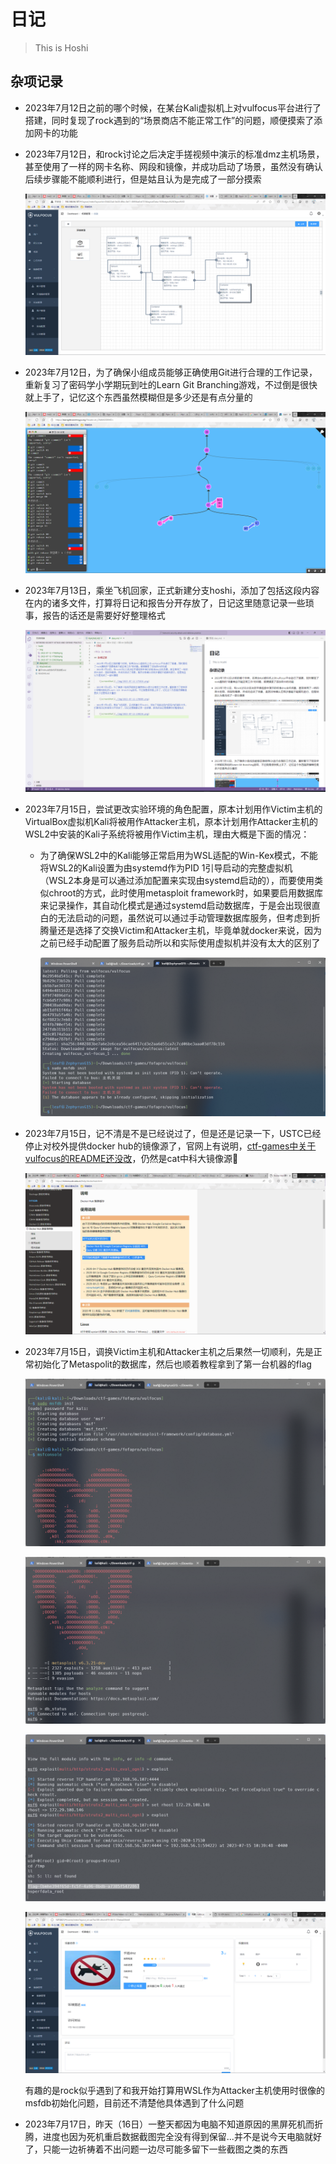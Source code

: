 # 日记

>This is Hoshi

## 杂项记录

- 2023年7月12日之前的哪个时候，在某台Kali虚拟机上对vulfocus平台进行了搭建，同时复现了rock遇到的“场景商店不能正常工作”的问题，顺便摸索了添加网卡的功能
- 2023年7月12日，和rock讨论之后决定手搓视频中演示的标准dmz主机场景，甚至使用了一样的网卡名称、网段和镜像，并成功启动了场景，虽然没有确认后续步骤能不能顺利进行，但是姑且认为是完成了一部分摸索

    ![screenShot](./img/2023-07-12-175824.png)

- 2023年7月12日，为了确保小组成员能够正确使用Git进行合理的工作记录，重新复习了密码学小学期玩到吐的Learn Git Branching游戏，不过倒是很快就上手了，记忆这个东西虽然模糊但是多少还是有点分量的

    ![screenShot](./img/2023-07-12-170609.png)

- 2023年7月13日，乘坐飞机回家，正式新建分支hoshi，添加了包括这段内容在内的诸多文件，打算将日记和报告分开存放了，日记这里随意记录一些琐事，报告的话还是需要好好整理格式

    ![screenShot](./img/2023-07-13-231452.png)

- 2023年7月15日，尝试更改实验环境的角色配置，原本计划用作Victim主机的VirtualBox虚拟机Kali将被用作Attacker主机，原本计划用作Attacker主机的WSL2中安装的Kali子系统将被用作Victim主机，理由大概是下面的情况：

  - 为了确保WSL2中的Kali能够正常启用为WSL适配的Win-Kex模式，不能将WSL2的Kali设置为由systemd作为PID 1引导启动的完整虚拟机（WSL2本身是可以通过添加配置来实现由systemd启动的），而要使用类似chroot的方式，此时使用metasploit framework时，如果要启用数据库来记录操作，其自动化模式是通过systemd启动数据库，于是会出现很直白的无法启动的问题，虽然说可以通过手动管理数据库服务，但考虑到折腾量还是选择了交换Victim和Attacker主机，毕竟单就docker来说，因为之前已经手动配置了服务启动所以和实际使用虚拟机并没有太大的区别了

    ![screenShot](./img/2023-07-15-125934.png)

- 2023年7月15日，记不清是不是已经说过了，但是还是记录一下，USTC已经停止对校外提供docker hub的镜像源了，官网上有说明，[ctf-games中关于vulfocus的README还没改](https://github.com/c4pr1c3/ctf-games/tree/master/fofapro/vulfocus)，仍然是cat中科大镜像源🤔

  ![screenshot](./img/2023-07-15-124831.png)

- 2023年7月15日，调换Victim主机和Attacker主机之后果然一切顺利，先是正常初始化了Metaspolit的数据库，然后也顺着教程拿到了第一台机器的flag

  ![screenShot](./img/2023-07-15-213407.png)

  ![screenShot](./img/2023-07-15-213411.png)

  ![screenShot](./img/2023-07-15-224012.png)

  ![screenShot](./img/2023-07-15-224519.png)

  有趣的是rock似乎遇到了和我开始打算用WSL作为Attacker主机使用时很像的msfdb初始化问题，目前还不清楚他具体遇到了什么问题

- 2023年7月17日，昨天（16日）一整天都因为电脑不知道原因的黑屏死机而折腾，进度也因为死机重启数据截图完全没有得到保留...并不是说今天电脑就好了，只能一边祈祷着不出问题一边尽可能多留下一些截图之类的东西
